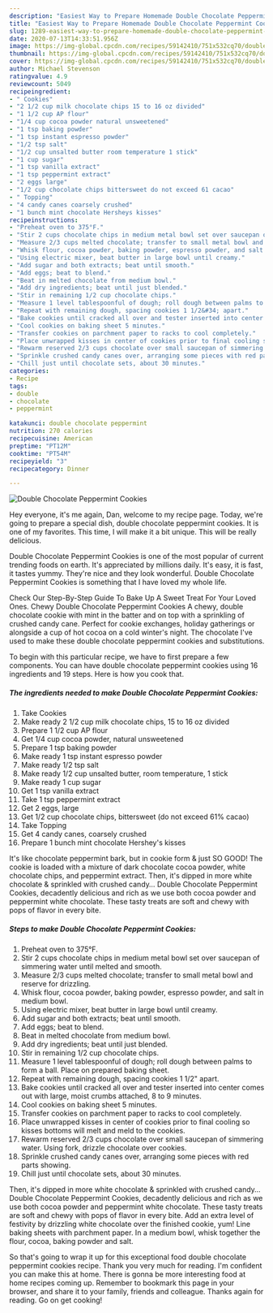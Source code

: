 ```yaml
---
description: "Easiest Way to Prepare Homemade Double Chocolate Peppermint Cookies"
title: "Easiest Way to Prepare Homemade Double Chocolate Peppermint Cookies"
slug: 1289-easiest-way-to-prepare-homemade-double-chocolate-peppermint-cookies
date: 2020-07-13T14:33:51.956Z
image: https://img-global.cpcdn.com/recipes/59142410/751x532cq70/double-chocolate-peppermint-cookies-recipe-main-photo.jpg
thumbnail: https://img-global.cpcdn.com/recipes/59142410/751x532cq70/double-chocolate-peppermint-cookies-recipe-main-photo.jpg
cover: https://img-global.cpcdn.com/recipes/59142410/751x532cq70/double-chocolate-peppermint-cookies-recipe-main-photo.jpg
author: Michael Stevenson
ratingvalue: 4.9
reviewcount: 5049
recipeingredient:
- " Cookies"
- "2 1/2 cup milk chocolate chips 15 to 16 oz divided"
- "1 1/2 cup AP flour"
- "1/4 cup cocoa powder natural unsweetened"
- "1 tsp baking powder"
- "1 tsp instant espresso powder"
- "1/2 tsp salt"
- "1/2 cup unsalted butter room temperature 1 stick"
- "1 cup sugar"
- "1 tsp vanilla extract"
- "1 tsp peppermint extract"
- "2 eggs large"
- "1/2 cup chocolate chips bittersweet do not exceed 61 cacao"
- " Topping"
- "4 candy canes coarsely crushed"
- "1 bunch mint chocolate Hersheys kisses"
recipeinstructions:
- "Preheat oven to 375°F."
- "Stir 2 cups chocolate chips in medium metal bowl set over saucepan of simmering water until melted and smooth."
- "Measure 2/3 cups melted chocolate; transfer to small metal bowl and reserve for drizzling."
- "Whisk flour, cocoa powder, baking powder, espresso powder, and salt in medium bowl."
- "Using electric mixer, beat butter in large bowl until creamy."
- "Add sugar and both extracts; beat until smooth."
- "Add eggs; beat to blend."
- "Beat in melted chocolate from medium bowl."
- "Add dry ingredients; beat until just blended."
- "Stir in remaining 1/2 cup chocolate chips."
- "Measure 1 level tablespoonful of dough; roll dough between palms to form a ball. Place on prepared baking sheet."
- "Repeat with remaining dough, spacing cookies 1 1/2&#34; apart."
- "Bake cookies until cracked all over and tester inserted into center comes out with large, moist crumbs attached, 8 to 9 minutes."
- "Cool cookies on baking sheet 5 minutes."
- "Transfer cookies on parchment paper to racks to cool completely."
- "Place unwrapped kisses in center of cookies prior to final cooling so kisses bottoms will melt and meld to the cookies."
- "Rewarm reserved 2/3 cups chocolate over small saucepan of simmering water. Using fork, drizzle chocolate over cookies."
- "Sprinkle crushed candy canes over, arranging some pieces with red parts showing."
- "Chill just until chocolate sets, about 30 minutes."
categories:
- Recipe
tags:
- double
- chocolate
- peppermint

katakunci: double chocolate peppermint 
nutrition: 270 calories
recipecuisine: American
preptime: "PT12M"
cooktime: "PT54M"
recipeyield: "3"
recipecategory: Dinner

---
```



![Double Chocolate Peppermint Cookies](https://img-global.cpcdn.com/recipes/59142410/751x532cq70/double-chocolate-peppermint-cookies-recipe-main-photo.jpg)

Hey everyone, it's me again, Dan, welcome to my recipe page. Today, we're going to prepare a special dish, double chocolate peppermint cookies. It is one of my favorites. This time, I will make it a bit unique. This will be really delicious.

Double Chocolate Peppermint Cookies is one of the most popular of current trending foods on earth. It's appreciated by millions daily. It's easy, it is fast, it tastes yummy. They're nice and they look wonderful. Double Chocolate Peppermint Cookies is something that I have loved my whole life.

Check Our Step-By-Step Guide To Bake Up A Sweet Treat For Your Loved Ones. Chewy Double Chocolate Peppermint Cookies A chewy, double chocolate cookie with mint in the batter and on top with a sprinkling of crushed candy cane. Perfect for cookie exchanges, holiday gatherings or alongside a cup of hot cocoa on a cold winter&#39;s night. The chocolate I&#39;ve used to make these double chocolate peppermint cookies and substitutions.


To begin with this particular recipe, we have to first prepare a few components. You can have double chocolate peppermint cookies using 16 ingredients and 19 steps. Here is how you cook that.

<!--inarticleads1-->

##### The ingredients needed to make Double Chocolate Peppermint Cookies:

1. Take  Cookies
1. Make ready 2 1/2 cup milk chocolate chips, 15 to 16 oz divided
1. Prepare 1 1/2 cup AP flour
1. Get 1/4 cup cocoa powder, natural unsweetened
1. Prepare 1 tsp baking powder
1. Make ready 1 tsp instant espresso powder
1. Make ready 1/2 tsp salt
1. Make ready 1/2 cup unsalted butter, room temperature, 1 stick
1. Make ready 1 cup sugar
1. Get 1 tsp vanilla extract
1. Take 1 tsp peppermint extract
1. Get 2 eggs, large
1. Get 1/2 cup chocolate chips, bittersweet (do not exceed 61% cacao)
1. Take  Topping
1. Get 4 candy canes, coarsely crushed
1. Prepare 1 bunch mint chocolate Hershey&#39;s kisses


It&#39;s like chocolate peppermint bark, but in cookie form &amp; just SO GOOD! The cookie is loaded with a mixture of dark chocolate cocoa powder, white chocolate chips, and peppermint extract. Then, it&#39;s dipped in more white chocolate &amp; sprinkled with crushed candy… Double Chocolate Peppermint Cookies, decadently delicious and rich as we use both cocoa powder and peppermint white chocolate. These tasty treats are soft and chewy with pops of flavor in every bite. 

<!--inarticleads2-->

##### Steps to make Double Chocolate Peppermint Cookies:

1. Preheat oven to 375°F.
1. Stir 2 cups chocolate chips in medium metal bowl set over saucepan of simmering water until melted and smooth.
1. Measure 2/3 cups melted chocolate; transfer to small metal bowl and reserve for drizzling.
1. Whisk flour, cocoa powder, baking powder, espresso powder, and salt in medium bowl.
1. Using electric mixer, beat butter in large bowl until creamy.
1. Add sugar and both extracts; beat until smooth.
1. Add eggs; beat to blend.
1. Beat in melted chocolate from medium bowl.
1. Add dry ingredients; beat until just blended.
1. Stir in remaining 1/2 cup chocolate chips.
1. Measure 1 level tablespoonful of dough; roll dough between palms to form a ball. Place on prepared baking sheet.
1. Repeat with remaining dough, spacing cookies 1 1/2&#34; apart.
1. Bake cookies until cracked all over and tester inserted into center comes out with large, moist crumbs attached, 8 to 9 minutes.
1. Cool cookies on baking sheet 5 minutes.
1. Transfer cookies on parchment paper to racks to cool completely.
1. Place unwrapped kisses in center of cookies prior to final cooling so kisses bottoms will melt and meld to the cookies.
1. Rewarm reserved 2/3 cups chocolate over small saucepan of simmering water. Using fork, drizzle chocolate over cookies.
1. Sprinkle crushed candy canes over, arranging some pieces with red parts showing.
1. Chill just until chocolate sets, about 30 minutes.


Then, it&#39;s dipped in more white chocolate &amp; sprinkled with crushed candy… Double Chocolate Peppermint Cookies, decadently delicious and rich as we use both cocoa powder and peppermint white chocolate. These tasty treats are soft and chewy with pops of flavor in every bite. Add an extra level of festivity by drizzling white chocolate over the finished cookie, yum! Line baking sheets with parchment paper. In a medium bowl, whisk together the flour, cocoa, baking powder and salt. 

So that's going to wrap it up for this exceptional food double chocolate peppermint cookies recipe. Thank you very much for reading. I'm confident you can make this at home. There is gonna be more interesting food at home recipes coming up. Remember to bookmark this page in your browser, and share it to your family, friends and colleague. Thanks again for reading. Go on get cooking!
